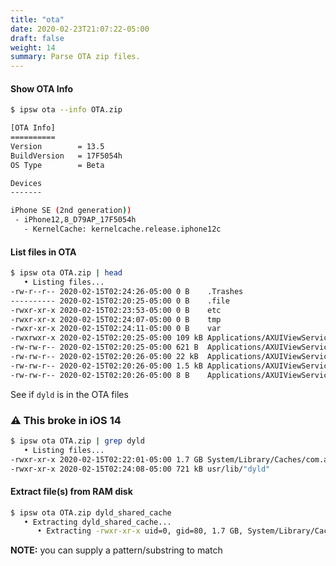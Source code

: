 ```yaml
---
title: "ota"
date: 2020-02-23T21:07:22-05:00
draft: false
weight: 14
summary: Parse OTA zip files.
---
```


#### Show OTA Info

```bash
$ ipsw ota --info OTA.zip

[OTA Info]
==========
Version        = 13.5
BuildVersion   = 17F5054h
OS Type        = Beta

Devices
-------

iPhone SE (2nd generation))
 - iPhone12,8_D79AP_17F5054h
   - KernelCache: kernelcache.release.iphone12c
```

#### List files in OTA

```bash
$ ipsw ota OTA.zip | head
   • Listing files...
-rw-r--r-- 2020-02-15T02:24:26-05:00 0 B    .Trashes
---------- 2020-02-15T02:20:25-05:00 0 B    .file
-rwxr-xr-x 2020-02-15T02:23:53-05:00 0 B    etc
-rwxr-xr-x 2020-02-15T02:24:07-05:00 0 B    tmp
-rwxr-xr-x 2020-02-15T02:24:11-05:00 0 B    var
-rwxrwxr-x 2020-02-15T02:20:25-05:00 109 kB Applications/AXUIViewService.app/AXUIViewService
-rw-rw-r-- 2020-02-15T02:20:25-05:00 621 B  Applications/AXUIViewService.app/AXUIViewService-Entitlements.plist
-rw-rw-r-- 2020-02-15T02:20:26-05:00 22 kB  Applications/AXUIViewService.app/Assets.car
-rw-rw-r-- 2020-02-15T02:20:26-05:00 1.5 kB Applications/AXUIViewService.app/Info.plist
-rw-rw-r-- 2020-02-15T02:20:26-05:00 8 B    Applications/AXUIViewService.app/PkgInfo
```

See if `dyld` is in the OTA files

### ⚠️ This broke in iOS 14

```bash
$ ipsw ota OTA.zip | grep dyld
   • Listing files...
-rwxr-xr-x 2020-02-15T02:22:01-05:00 1.7 GB System/Library/Caches/com.apple."dyld/dyld"_shared_cache_arm64e
-rwxr-xr-x 2020-02-15T02:24:08-05:00 721 kB usr/lib/"dyld"
```

#### Extract file(s) from RAM disk

```bash
$ ipsw ota OTA.zip dyld_shared_cache
   • Extracting dyld_shared_cache...
      • Extracting -rwxr-xr-x uid=0, gid=80, 1.7 GB, System/Library/Caches/com.apple.dyld/dyld_shared_cache_arm64e
```

**NOTE:** you can supply a pattern/substring to match
